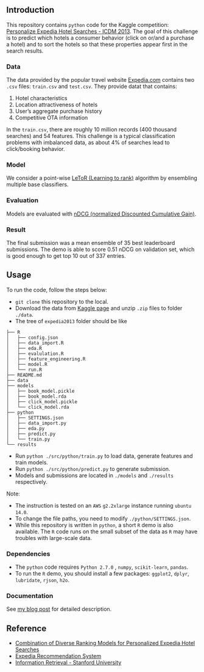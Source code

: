 ## Introduction
This repository contains `python` code for the Kaggle competition: [Personalize Expedia Hotel Searches - ICDM 2013](https://www.kaggle.com/c/expedia-personalized-sort). The goal of this challenge is to predict which hotels a consumer behavior (click on or/and a purchase a hotel) and to sort the hotels so that these properties appear first in the search results.

### Data
The data provided by the popular travel website [Expedia.com](https://www.expedia.com/) contains two `.csv` files: `train.csv` and `test.csv`. They provide datat that contains:

1. Hotel characteristics
2. Location attractiveness of hotels
3. User’s aggregate purchase history
4. Competitive OTA information

In the `train.csv`, there are roughly 10 million records (400 thousand searches) and 54 features. This challenge is a typical classification problems with imbalanced data, as about 4% of searches lead to click/booking behavior.

### Model
We consider a point-wise [LeToR (Learning to rank)](https://en.wikipedia.org/wiki/Learning_to_rank) algorithm by ensembling multiple base classifiers.

### Evaluation
Models are evaluated with [nDCG (normalized Discounted Cumulative Gain)](https://www.kaggle.com/c/expedia-personalized-sort#evaluation).

### Result
The final submission was a mean ensemble of 35 best leaderboard submissions. The demo is able to score 0.51 nDCG on validation set, which is good enough to get top 10  out of 337 entries.

## Usage
To run the code, follow the steps below:

* `git clone` this repository to the local.
* Download the data from [Kaggle page](https://www.kaggle.com/c/expedia-personalized-sort/data) and unzip `.zip` files to folder `./data`.
* The tree of `expedia2013` folder should be like

```
├── R
│   ├── config.json
│   ├── data_import.R
│   ├── eda.R
│   ├── evalulation.R
│   ├── feature_engineering.R
│   ├── model.R
│   └── run.R
├── README.md
├── data
├── models
│   ├── book_model.pickle
│   ├── book_model.rda
│   ├── click_model.pickle
│   └── click_model.rda
├── python
│   ├── SETTINGS.json
│   ├── data_import.py
│   ├── eda.py
│   ├── predict.py
│   └── train.py
└── results
```

* Run `python ./src/python/train.py` to load data, generate features and train models.
* Run `python ./src/python/predict.py` to generate submission.
* Models and submissions are located in `./models` and `./results` respectively.

Note:

* The instruction is tested on an `AWS` `g2.2xlarge` instance running `ubuntu 14.0`.
* To change the file paths, you need to modify `./python/SETTINGS.json`.
* While this repository is written in `python`, a short `R` demo is also available. The `R` code runs on the small subset of the data as `R` may have troubles with large-scale data.

### Dependencies
* The `python` code requires `Python 2.7.0` , `numpy`,
`scikit-learn`, `pandas`.
* To run the `R` demo, you should install a few packages:
`ggplot2`, `dplyr`, `lubridate`, `rjson`, `h2o`.

### Documentation
See [my blog post](https://jeffrey-j-lin.github.io/2015/11/learning-personalized-hotel-searches-2/) for detailed description.

## Reference
- [Combination of Diverse Ranking Models for
Personalized Expedia Hotel Searches](https://arxiv.org/pdf/1311.7679v1.pdf)
- [Expedia Recommendation System](https://github.com/shawnhero/ICDM2013-Expedia-Recommendation-System)
- [Information Retrieval - Stanford University](https://web.stanford.edu/class/cs276/handouts/EvaluationNew-handout-6-per.pdf)
